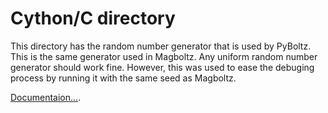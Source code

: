 # Cython/C directory

This directory has the random number generator that is used by PyBoltz. This is the same generator used in Magboltz. Any uniform random number generator should work fine. However, this was used to ease the debuging process by running it with the same seed as Magboltz.

[Documentaion...](https://root.cern.ch/sites/d35c7d8c.web.cern.ch/files/cernlib.pdf).
